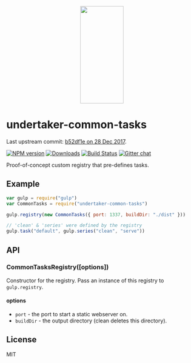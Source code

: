 <p align="center">
  <a href="http://gulpjs.com">
    <img height="257" width="114" src="https://raw.githubusercontent.com/gulpjs/artwork/master/gulp-2x.png">
  </a>
</p>

# undertaker-common-tasks

Last upstream commit: [b52df1e on 28 Dec 2017](https://github.com/gulpjs/undertaker-common-tasks/commit/b52df1ead9e7d93fada92d2b5c545b3116c48fb3).

[![NPM version][npm-image]][npm-url] [![Downloads][downloads-image]][npm-url] [![Build Status][travis-image]][travis-url] [![Gitter chat][gitter-image]][gitter-url]

Proof-of-concept custom registry that pre-defines tasks.

## Example

```js
var gulp = require("gulp")
var CommonTasks = require("undertaker-common-tasks")

gulp.registry(new CommonTasks({ port: 1337, buildDir: "./dist" }))

// 'clean' & 'series' were defined by the registry
gulp.task("default", gulp.series("clean", "serve"))
```

## API

### CommonTasksRegistry([options])

Constructor for the registry. Pass an instance of this registry to `gulp.registry`.

#### options

- `port` - the port to start a static webserver on.
- `buildDir` - the output directory (clean deletes this directory).

## License

MIT

[downloads-image]: http://img.shields.io/npm/dm/undertaker-common-tasks.svg
[npm-url]: https://npmjs.org/package/undertaker-common-tasks
[npm-image]: http://img.shields.io/npm/v/undertaker-common-tasks.svg
[travis-url]: https://travis-ci.org/gulpjs/undertaker-common-tasks
[travis-image]: http://img.shields.io/travis/gulpjs/undertaker-common-tasks.svg
[gitter-url]: https://gitter.im/gulpjs/gulp
[gitter-image]: https://badges.gitter.im/gulpjs/gulp.png
